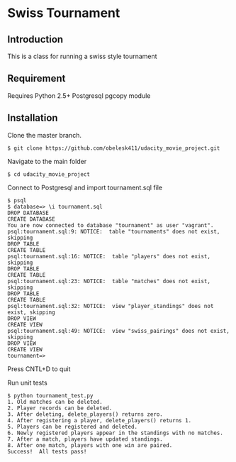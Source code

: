 # Swiss Tournament

## Introduction

This is a class for running a swiss style tournament

## Requirement

Requires Python 2.5+
Postgresql
pgcopy module

## Installation

Clone the master branch.

	$ git clone https://github.com/obelesk411/udacity_movie_project.git

Navigate to the main folder

    $ cd udacity_movie_project

Connect to Postgresql and import tournament.sql file

	$ psql 
	$ database=> \i tournament.sql
	DROP DATABASE
	CREATE DATABASE
	You are now connected to database "tournament" as user "vagrant".
	psql:tournament.sql:9: NOTICE:  table "tournaments" does not exist, skipping
	DROP TABLE
	CREATE TABLE
	psql:tournament.sql:16: NOTICE:  table "players" does not exist, skipping
	DROP TABLE
	CREATE TABLE
	psql:tournament.sql:23: NOTICE:  table "matches" does not exist, skipping
	DROP TABLE
	CREATE TABLE
	psql:tournament.sql:32: NOTICE:  view "player_standings" does not exist, skipping
	DROP VIEW
	CREATE VIEW
	psql:tournament.sql:49: NOTICE:  view "swiss_pairings" does not exist, skipping
	DROP VIEW
	CREATE VIEW
	tournament=> 

Press CNTL+D to quit

Run unit tests

	$ python tournament_test.py 
	1. Old matches can be deleted.
	2. Player records can be deleted.
	3. After deleting, delete_players() returns zero.
	4. After registering a player, delete_players() returns 1.
	5. Players can be registered and deleted.
	6. Newly registered players appear in the standings with no matches.
	7. After a match, players have updated standings.
	8. After one match, players with one win are paired.
	Success!  All tests pass!
